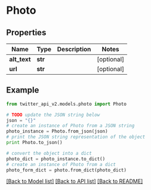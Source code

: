 # Photo


## Properties
Name | Type | Description | Notes
------------ | ------------- | ------------- | -------------
**alt_text** | **str** |  | [optional] 
**url** | **str** |  | [optional] 

## Example

```python
from twitter_api_v2.models.photo import Photo

# TODO update the JSON string below
json = "{}"
# create an instance of Photo from a JSON string
photo_instance = Photo.from_json(json)
# print the JSON string representation of the object
print Photo.to_json()

# convert the object into a dict
photo_dict = photo_instance.to_dict()
# create an instance of Photo from a dict
photo_form_dict = photo.from_dict(photo_dict)
```
[[Back to Model list]](../README.md#documentation-for-models) [[Back to API list]](../README.md#documentation-for-api-endpoints) [[Back to README]](../README.md)


